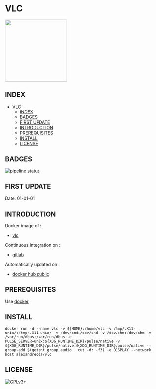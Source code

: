 # VLC

<img src="https://assets.gitlab-static.net/uploads/-/system/project/avatar/12904486/5b43bc40e99939b4572e32b7.png" width="200" height="200"/>


## INDEX

- [VLC](#vlc)
  - [INDEX](#index)
  - [BADGES](#badges)
  - [FIRST UPDATE](#first-update)
  - [INTRODUCTION](#introduction)
  - [PREREQUISITES](#prerequisites)
  - [INSTALL](#install)
  - [LICENSE](#license)


## BADGES

[![pipeline status](https://gitlab.com/oda-alexandre/vlc/badges/master/pipeline.svg)](https://gitlab.com/oda-alexandre/vlc/commits/master)


## FIRST UPDATE

Date: 01-01-01


## INTRODUCTION

Docker image of :

- [vlc](https://www.videolan.org/vlc/index.fr.html)

Continuous integration on :

- [gitlab](https://gitlab.com/oda-alexandre/vlc/pipelines)

Automatically updated on :

- [docker hub public](https://hub.docker.com/r/alexandreoda/vlc)


## PREREQUISITES

Use [docker](https://www.docker.com)


## INSTALL

```docker run -d --name vlc -v ${HOME}:/home/vlc -v /tmp/.X11-unix/:/tmp/.X11-unix/ -v /dev/snd:/dev/snd -v /dev/shm:/dev/shm -v /var/run/dbus:/var/run/dbus -e PULSE_SERVER=unix:${XDG_RUNTIME_DIR}/pulse/native -v ${XDG_RUNTIME_DIR}/pulse/native:${XDG_RUNTIME_DIR}/pulse/native --group-add $(getent group audio | cut -d: -f3) -e DISPLAY --network host alexandreoda/vlc```


## LICENSE

[![GPLv3+](http://gplv3.fsf.org/gplv3-127x51.png)](https://gitlab.com/oda-alexandre/vlc/blob/master/LICENSE)

